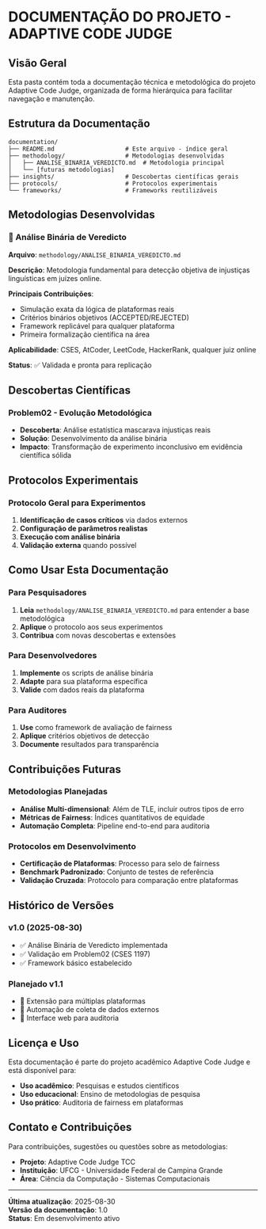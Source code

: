 # DOCUMENTAÇÃO DO PROJETO - ADAPTIVE CODE JUDGE

## Visão Geral

Esta pasta contém toda a documentação técnica e metodológica do projeto Adaptive Code Judge, organizada de forma hierárquica para facilitar navegação e manutenção.

## Estrutura da Documentação

```
documentation/
├── README.md                    # Este arquivo - índice geral
├── methodology/                 # Metodologias desenvolvidas
│   ├── ANALISE_BINARIA_VEREDICTO.md  # Metodologia principal
│   └── [futuras metodologias]
├── insights/                    # Descobertas científicas gerais
├── protocols/                   # Protocolos experimentais
└── frameworks/                  # Frameworks reutilizáveis
```

## Metodologias Desenvolvidas

### 🔬 Análise Binária de Veredicto
**Arquivo**: `methodology/ANALISE_BINARIA_VEREDICTO.md`

**Descrição**: Metodologia fundamental para detecção objetiva de injustiças linguísticas em juízes online.

**Principais Contribuições**:
- Simulação exata da lógica de plataformas reais
- Critérios binários objetivos (ACCEPTED/REJECTED)
- Framework replicável para qualquer plataforma
- Primeira formalização científica na área

**Aplicabilidade**: CSES, AtCoder, LeetCode, HackerRank, qualquer juiz online

**Status**: ✅ Validada e pronta para replicação

## Descobertas Científicas

### Problem02 - Evolução Metodológica
- **Descoberta**: Análise estatística mascarava injustiças reais
- **Solução**: Desenvolvimento da análise binária
- **Impacto**: Transformação de experimento inconclusivo em evidência científica sólida

## Protocolos Experimentais

### Protocolo Geral para Experimentos
1. **Identificação de casos críticos** via dados externos
2. **Configuração de parâmetros realistas**
3. **Execução com análise binária**
4. **Validação externa** quando possível

## Como Usar Esta Documentação

### Para Pesquisadores
1. **Leia** `methodology/ANALISE_BINARIA_VEREDICTO.md` para entender a base metodológica
2. **Aplique** o protocolo aos seus experimentos
3. **Contribua** com novas descobertas e extensões

### Para Desenvolvedores
1. **Implemente** os scripts de análise binária
2. **Adapte** para sua plataforma específica
3. **Valide** com dados reais da plataforma

### Para Auditores
1. **Use** como framework de avaliação de fairness
2. **Aplique** critérios objetivos de detecção
3. **Documente** resultados para transparência

## Contribuições Futuras

### Metodologias Planejadas
- **Análise Multi-dimensional**: Além de TLE, incluir outros tipos de erro
- **Métricas de Fairness**: Índices quantitativos de equidade
- **Automação Completa**: Pipeline end-to-end para auditoria

### Protocolos em Desenvolvimento
- **Certificação de Plataformas**: Processo para selo de fairness
- **Benchmark Padronizado**: Conjunto de testes de referência
- **Validação Cruzada**: Protocolo para comparação entre plataformas

## Histórico de Versões

### v1.0 (2025-08-30)
- ✅ Análise Binária de Veredicto implementada
- ✅ Validação em Problem02 (CSES 1197)
- ✅ Framework básico estabelecido

### Planejado v1.1
- 🔄 Extensão para múltiplas plataformas
- 🔄 Automação de coleta de dados externos
- 🔄 Interface web para auditoria

## Licença e Uso

Esta documentação é parte do projeto acadêmico Adaptive Code Judge e está disponível para:
- **Uso acadêmico**: Pesquisas e estudos científicos
- **Uso educacional**: Ensino de metodologias de pesquisa
- **Uso prático**: Auditoria de fairness em plataformas

## Contato e Contribuições

Para contribuições, sugestões ou questões sobre as metodologias:
- **Projeto**: Adaptive Code Judge TCC
- **Instituição**: UFCG - Universidade Federal de Campina Grande
- **Área**: Ciência da Computação - Sistemas Computacionais

---
**Última atualização**: 2025-08-30  
**Versão da documentação**: 1.0  
**Status**: Em desenvolvimento ativo

